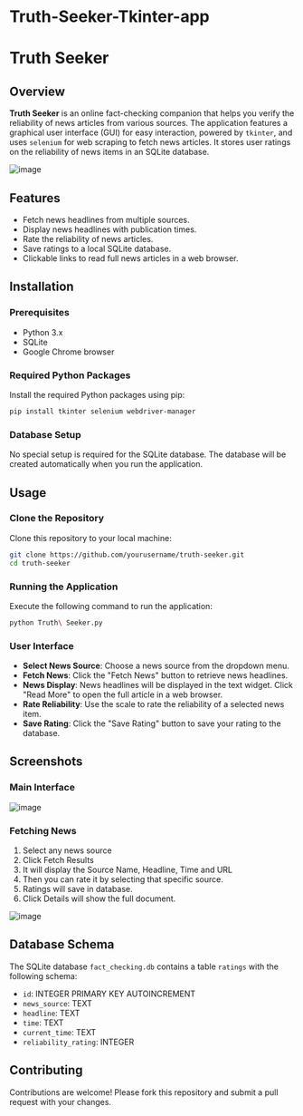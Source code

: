 # Truth-Seeker-Tkinter-app
# Truth Seeker

## Overview
**Truth Seeker** is an online fact-checking companion that helps you verify the reliability of news articles from various sources. The application features a graphical user interface (GUI) for easy interaction, powered by `tkinter`, and uses `selenium` for web scraping to fetch news articles. It stores user ratings on the reliability of news items in an SQLite database.

![image](https://github.com/AlishbahGhazanfar/Truth-Seeker-Tkinter-app/assets/171797920/803d3977-ce63-4721-b5aa-4ea4746e7582)


## Features
- Fetch news headlines from multiple sources.
- Display news headlines with publication times.
- Rate the reliability of news articles.
- Save ratings to a local SQLite database.
- Clickable links to read full news articles in a web browser.

## Installation

### Prerequisites
- Python 3.x
- SQLite
- Google Chrome browser

### Required Python Packages
Install the required Python packages using pip:
```sh
pip install tkinter selenium webdriver-manager
```

### Database Setup
No special setup is required for the SQLite database. The database will be created automatically when you run the application.

## Usage

### Clone the Repository
Clone this repository to your local machine:
```sh
git clone https://github.com/yourusername/truth-seeker.git
cd truth-seeker
```

### Running the Application
Execute the following command to run the application:
```sh
python Truth\ Seeker.py
```

### User Interface
- **Select News Source**: Choose a news source from the dropdown menu.
- **Fetch News**: Click the "Fetch News" button to retrieve news headlines.
- **News Display**: News headlines will be displayed in the text widget. Click "Read More" to open the full article in a web browser.
- **Rate Reliability**: Use the scale to rate the reliability of a selected news item.
- **Save Rating**: Click the "Save Rating" button to save your rating to the database.

## Screenshots
### Main Interface
![image](https://github.com/AlishbahGhazanfar/Truth-Seeker-Tkinter-app/assets/171797920/a96c872e-43e1-4591-8199-03158aaea228)


### Fetching News
1. Select any news source
2. Click Fetch Results
3. It will display the Source Name, Headline, Time and URL
4. Then you can rate it by selecting that specific source.
5. Ratings will save in database.
6. Click Details will show the full document.
   
![image](https://github.com/AlishbahGhazanfar/Truth-Seeker-Tkinter-app/assets/171797920/af33dbce-2f22-48fe-ba52-acbb33f3875b)


## Database Schema
The SQLite database `fact_checking.db` contains a table `ratings` with the following schema:
- `id`: INTEGER PRIMARY KEY AUTOINCREMENT
- `news_source`: TEXT
- `headline`: TEXT
- `time`: TEXT
- `current_time`: TEXT
- `reliability_rating`: INTEGER

## Contributing
Contributions are welcome! Please fork this repository and submit a pull request with your changes.

